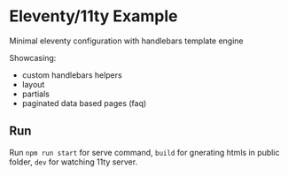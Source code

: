 # Eleventy/11ty Example

Minimal eleventy configuration with handlebars template engine

Showcasing:

- custom handlebars helpers
- layout
- partials
- paginated data based pages (faq)

## Run

Run `npm run start` for serve command, `build` for gnerating htmls in public folder, `dev` for watching 11ty server.
